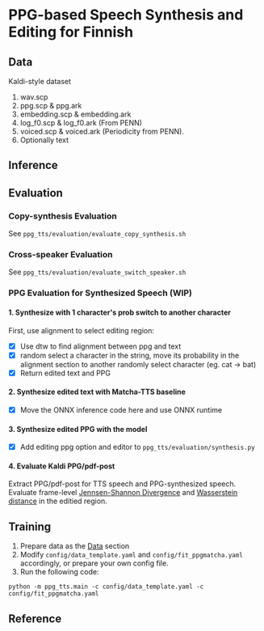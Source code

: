 # PPG-based Speech Synthesis and Editing for Finnish

## Data
Kaldi-style dataset
1. wav.scp
2. ppg.scp & ppg.ark
3. embedding.scp & embedding.ark
4. log_f0.scp & log_f0.ark (From PENN)
5. voiced.scp & voiced.ark (Periodicity from PENN).
6. Optionally text

## Inference

## Evaluation

### Copy-synthesis Evaluation
See `ppg_tts/evaluation/evaluate_copy_synthesis.sh`

### Cross-speaker Evaluation
See `ppg_tts/evaluation/evaluate_switch_speaker.sh`

### PPG Evaluation for Synthesized Speech (WIP)

#### 1. Synthesize with 1 character's prob switch to another character
First, use alignment to select editing region:
- [x] Use dtw to find alignment between ppg and text
- [x] random select a character in the string, move its probability in the alignment section to another randomly select character (eg. cat -> bat)
- [x] Return edited text and PPG

#### 2. Synthesize edited text with Matcha-TTS baseline
- [x] Move the ONNX inference code here and use ONNX runtime

#### 3. Synthesize edited PPG with the model
- [x] Add editing ppg option and editor to `ppg_tts/evaluation/synthesis.py`

#### 4. Evaluate Kaldi PPG/pdf-post

Extract PPG/pdf-post for TTS speech and PPG-synthesized speech.
Evaluate frame-level [Jennsen-Shannon Divergence](https://docs.scipy.org/doc/scipy/reference/generated/scipy.spatial.distance.jensenshannon.html) and [Wasserstein distance](https://docs.scipy.org/doc/scipy-1.15.2/reference/generated/scipy.stats.wasserstein_distance_nd.html) in the editied region.


## Training
1. Prepare data as the [Data]() section
2. Modify `config/data_template.yaml` and `config/fit_ppgmatcha.yaml` accordingly, or prepare your own config file.
3. Run the following code:
```
python -m ppg_tts.main -c config/data_template.yaml -c config/fit_ppgmatcha.yaml
```

## Reference
